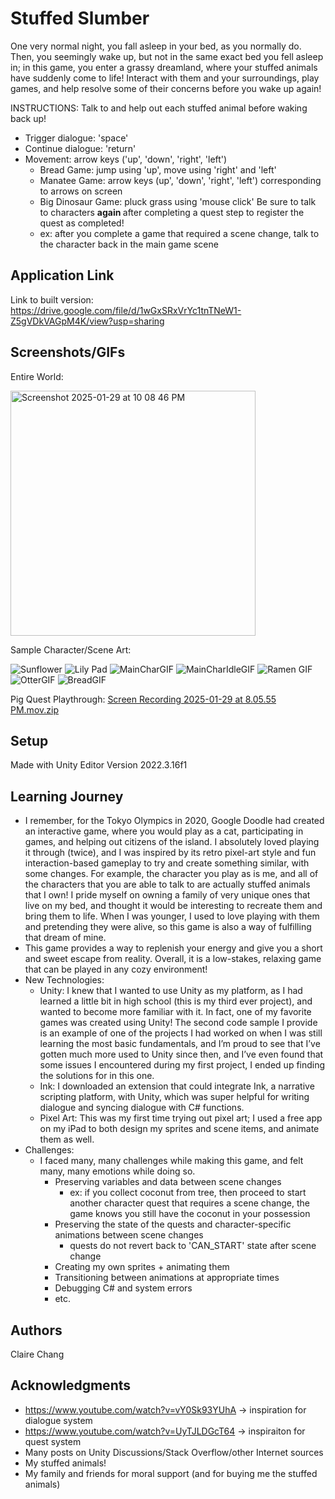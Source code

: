 # Stuffed Slumber

One very normal night, you fall asleep in your bed, as you normally do. Then, you seemingly wake up, but not in the same exact bed you fell asleep in; in this game, you enter a grassy dreamland, where your stuffed animals have suddenly come to life! Interact with them and your surroundings, play games, and help resolve some of their concerns before you wake up again! 

INSTRUCTIONS:
Talk to and help out each stuffed animal before waking back up!
* Trigger dialogue: 'space'
* Continue dialogue: 'return'
* Movement: arrow keys ('up', 'down', 'right', 'left')
     * Bread Game: jump using 'up', move using 'right' and 'left'
     * Manatee Game: arrow keys (up', 'down', 'right', 'left') corresponding to arrows on screen
     * Big Dinosaur Game: pluck grass using 'mouse click'
Be sure to talk to characters <b> again </b> after completing a quest step to register the quest as completed! 
    * ex: after you complete a game that required a scene change, talk to the character back in the main game scene
 
## Application Link
Link to built version: https://drive.google.com/file/d/1wGxSRxVrYc1tnTNeW1-Z5gVDkVAGpM4K/view?usp=sharing

## Screenshots/GIFs
Entire World:

<img width="392" alt="Screenshot 2025-01-29 at 10 08 46 PM" src="https://github.com/user-attachments/assets/194feb05-3059-4067-a3d2-e6db509e58a4" />


Sample Character/Scene Art:

![Sunflower](https://github.com/user-attachments/assets/c1b7a77a-816c-479d-9cda-d724ffe7af72)
![Lily Pad](https://github.com/user-attachments/assets/d6c292a4-af42-4db6-9291-84edd9686c38)
![MainCharGIF](https://github.com/user-attachments/assets/a6573265-c38d-4414-a067-c9635e634204)
![MainCharIdleGIF](https://github.com/user-attachments/assets/929e0b4d-0edc-4412-a68d-2200d5613411)
![Ramen GIF](https://github.com/user-attachments/assets/2226fee2-e330-4f4c-a36f-e91197bdeb68)
![OtterGIF](https://github.com/user-attachments/assets/15ea8b42-0527-4928-a2b6-450caaeead74)
![BreadGIF](https://github.com/user-attachments/assets/47022d27-4f26-4983-9bf7-5ff10846e474)

Pig Quest Playthrough:
[Screen Recording 2025-01-29 at 8.05.55 PM.mov.zip](https://github.com/user-attachments/files/18596062/Screen.Recording.2025-01-29.at.8.05.55.PM.mov.zip)


## Setup
Made with Unity Editor Version 2022.3.16f1

## Learning Journey

* I remember, for the Tokyo Olympics in 2020, Google Doodle had created an interactive game, where you would play as a cat, participating in games, and helping out citizens of the island. I absolutely loved playing it through (twice), and I was inspired by its retro pixel-art style and fun interaction-based gameplay to try and create something similar, with some changes. For example, the character you play as is me, and all of the characters that you are able to talk to are actually stuffed animals that I own! I pride myself on owning a family of very unique ones that live on my bed, and thought it would be interesting to recreate them and bring them to life. When I was younger, I used to love playing with them and pretending they were alive, so this game is also a way of fulfilling that dream of mine.
* This game provides a way to replenish your energy and give you a short and sweet escape from reality. Overall, it is a low-stakes, relaxing game that can be played in any cozy environment!
* New Technologies:
    * Unity: I knew that I wanted to use Unity as my platform, as I had learned a little bit in high school (this is my third ever project), and wanted to become more familiar with it. In fact, one of my favorite games was created using Unity! The second code sample I provide is an example of one of the projects I had worked on when I was still learning the most basic fundamentals, and I’m proud to see that I’ve gotten much more used to Unity since then, and I’ve even found that some issues I encountered during my first project, I ended up finding the solutions for in this one.     
    * Ink: I downloaded an extension that could integrate Ink, a narrative scripting platform, with Unity, which was super helpful for writing dialogue and syncing dialogue with C# functions. 
    * Pixel Art: This was my first time trying out pixel art; I used a free app on my iPad to both design my sprites and scene items, and animate them as well. 
* Challenges:
   *  I faced many, many challenges while making this game, and felt many, many emotions while doing so. 
      * Preserving variables and data between scene changes
         * ex: if you collect coconut from tree, then proceed to start another character quest that requires a scene change, the game knows you still have the coconut in your possession
      * Preserving the state of the quests and character-specific animations between scene changes
         * quests do not revert back to 'CAN_START' state after scene change 
      * Creating my own sprites + animating them
      * Transitioning between animations at appropriate times
      * Debugging C# and system errors 
      * etc.

## Authors
Claire Chang


## Acknowledgments
* https://www.youtube.com/watch?v=vY0Sk93YUhA -> inspiration for dialogue system
* https://www.youtube.com/watch?v=UyTJLDGcT64 -> inspiraiton for quest system
* Many posts on Unity Discussions/Stack Overflow/other Internet sources
* My stuffed animals!
* My family and friends for moral support (and for buying me the stuffed animals)
